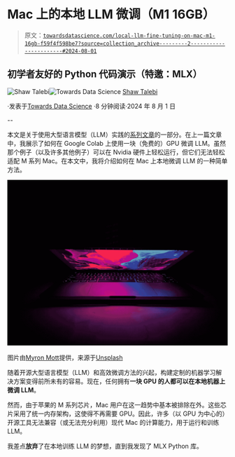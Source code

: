 # Mac 上的本地 LLM 微调（M1 16GB）

> 原文：[`towardsdatascience.com/local-llm-fine-tuning-on-mac-m1-16gb-f59f4f598be7?source=collection_archive---------2-----------------------#2024-08-01`](https://towardsdatascience.com/local-llm-fine-tuning-on-mac-m1-16gb-f59f4f598be7?source=collection_archive---------2-----------------------#2024-08-01)

## 初学者友好的 Python 代码演示（特邀：MLX）

[](https://shawhin.medium.com/?source=post_page---byline--f59f4f598be7--------------------------------)![Shaw Talebi](https://shawhin.medium.com/?source=post_page---byline--f59f4f598be7--------------------------------)[](https://towardsdatascience.com/?source=post_page---byline--f59f4f598be7--------------------------------)![Towards Data Science](https://towardsdatascience.com/?source=post_page---byline--f59f4f598be7--------------------------------) [Shaw Talebi](https://shawhin.medium.com/?source=post_page---byline--f59f4f598be7--------------------------------)

·发表于[Towards Data Science](https://towardsdatascience.com/?source=post_page---byline--f59f4f598be7--------------------------------) ·8 分钟阅读·2024 年 8 月 1 日

--

本文是关于使用大型语言模型（LLM）实践的[系列文章](https://shawhin.medium.com/list/large-language-models-llms-8e009ae3054c)的一部分。在上一篇文章中，我展示了如何在 Google Colab 上使用一块（免费的）GPU 微调 LLM。虽然那个例子（以及许多其他例子）可以在 Nvidia 硬件上轻松运行，但它们无法轻松适配 M 系列 Mac。在本文中，我将介绍如何在 Mac 上本地微调 LLM 的一种简单方法。

![](img/ff42af007f050edf17f7fa56426c6535.png)

图片由[Myron Mott](https://unsplash.com/@s2killa?utm_source=medium&utm_medium=referral)提供，来源于[Unsplash](https://unsplash.com/?utm_source=medium&utm_medium=referral)

随着开源大型语言模型（LLM）和高效微调方法的兴起，构建定制的机器学习解决方案变得前所未有的容易。现在，任何拥有**一块 GPU 的人都可以在本地机器上微调 LLM**。

然而，由于苹果的 M 系列芯片，Mac 用户在这一趋势中基本被排除在外。这些芯片采用了统一内存架构，这使得不再需要 GPU。因此，许多（以 GPU 为中心的）开源工具无法兼容（或无法充分利用）现代 Mac 的计算能力，用于运行和训练 LLM。

我差点**放弃**了在本地训练 LLM 的梦想，直到我发现了 MLX Python 库。
